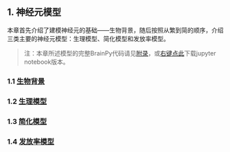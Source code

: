 ## 1. 神经元模型

本章首先介绍了建模神经元的基础——生物背景，随后按照从繁到简的顺序，介绍三类主要的神经元模型：生理模型、简化模型和发放率模型。

> 注：本章所述模型的完整BrainPy代码请见[附录](appendix/neurons.md)，或[右键点此](appendix/neurons.ipynb)下载jupyter notebook版本。

### 1.1 [生物背景](neurons/biological_background.md)

### 1.2 [生理模型](neurons/biophysical_models.md)

### 1.3 [简化模型](neurons/reduced_models.md)

### 1.4 [发放率模型](neurons/firing_rate_models.md)

